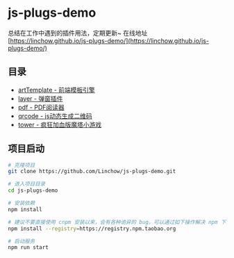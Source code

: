 # js-plugs-demo
总结在工作中遇到的插件用法，定期更新~
在线地址[https://linchow.github.io/js-plugs-demo/](https://linchow.github.io/js-plugs-demo/)

## 目录

- [artTemplate - 前端模板引擎](https://linchow.github.io/js-plugs-demo/demo/artTemplate.html)
- [layer - 弹窗插件](https://linchow.github.io/js-plugs-demo/demo/layer.html)
- [pdf - PDF阅读器](https://linchow.github.io/js-plugs-demo/demo/pdf.html)
- [qrcode - js动态生成二维码](https://linchow.github.io/js-plugs-demo/demo/qrcode.html)
- [tower - 疯狂加血版魔塔小游戏](https://linchow.github.io/js-plugs-demo/demo/tower.html)

## 项目启动

```bash
# 克隆项目
git clone https://github.com/Linchow/js-plugs-demo.git

# 进入项目目录
cd js-plugs-demo

# 安装依赖
npm install

# 建议不要直接使用 cnpm 安装以来，会有各种诡异的 bug。可以通过如下操作解决 npm 下载速度慢的问题
npm install --registry=https://registry.npm.taobao.org

# 启动服务
npm run start
```
